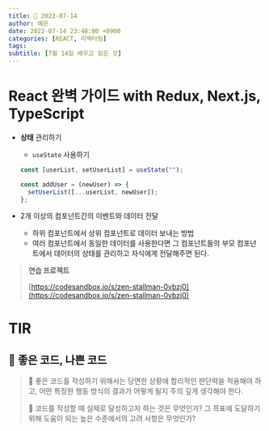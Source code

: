 ```yaml
---
title: 📸 2022-07-14
author: 예은
date: 2022-07-14 23:48:00 +0900
categories: [REACT, 리팩터링]
tags:
subtitle: [7월 14일 배우고 읽은 것]
---
```


# React 완벽 가이드 with Redux, Next.js, TypeScript

- **상태** 관리하기

  - `useState` 사용하기

  ```javascript
  const [userList, setUserList] = useState("");

  const addUser = (newUser) => {
    setUserList([...userList, newUser]);
  };
  ```

- 2개 이상의 컴포넌트간의 이벤트와 데이터 전달
  - 하위 컴포넌트에서 상위 컴포넌트로 데이터 보내는 방법
  - 여러 컴포넌트에서 동일한 데이터를 사용한다면 그 컴포넌트들의 부모 컴포넌트에서 데이터의 상태를 관리하고 자식에게 전달해주면 된다.

> **연습 프로젝트**
>
> [https://codesandbox.io/s/zen-stallman-0vbzj0](https://codesandbox.io/s/zen-stallman-0vbzj0)

# TIR

## 📖 좋은 코드, 나쁜 코드

> 🔖 좋은 코드를 작성하기 위해서는 당면한 상황에 합리적인 판단력을 적용해야 하고, 어떤 특정한 행동 방식의 결과가 어떻게 될지 주의 깊게 생각해야 한다.
>
> 🔖 코드를 작성할 때 실제로 달성하고자 하는 것은 무엇인가? 그 목표에 도달하기 위해 도움이 되는 높은 수준에서의 고려 사항은 무엇인가?
